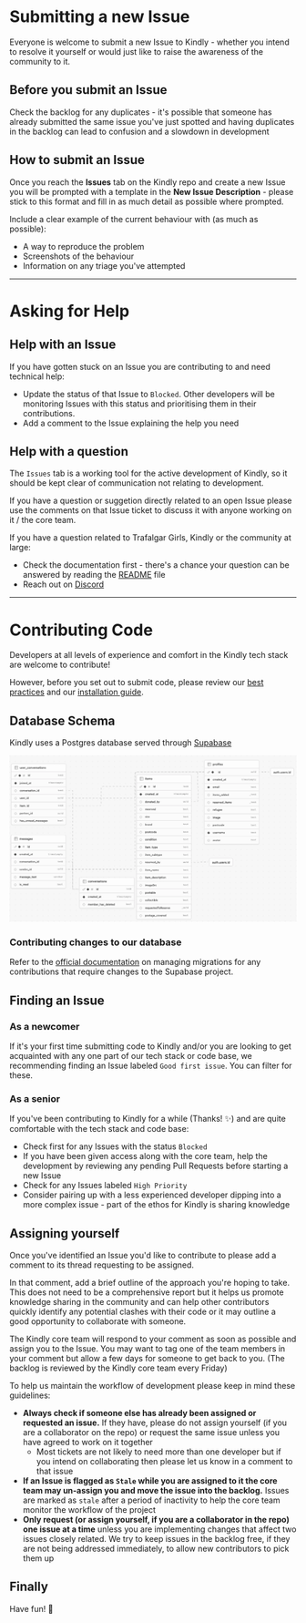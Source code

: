 # Submitting a new Issue

Everyone is welcome to submit a new Issue to Kindly - whether you intend to resolve it yourself or would just like to raise the awareness of the community to it.

## Before you submit an Issue

Check the backlog for any duplicates - it's possible that someone has already submitted the same issue you've just spotted and having duplicates in the backlog can lead to confusion and a slowdown in development

## How to submit an Issue

Once you reach the **Issues** tab on the Kindly repo and create a new Issue you will be prompted with a template in the **New Issue Description** - please stick to this format and fill in as much detail as possible where prompted.

Include a clear example of the current behaviour with (as much as possible):

- A way to reproduce the problem
- Screenshots of the behaviour
- Information on any triage you've attempted

<hr>

# Asking for Help

## Help with an Issue

If you have gotten stuck on an Issue you are contributing to and need technical help:

- Update the status of that Issue to `Blocked`. Other developers will be monitoring Issues with this status and prioritising them in their contributions.
- Add a comment to the Issue explaining the help you need

## Help with a question

The `Issues` tab is a working tool for the active development of Kindly, so it should be kept clear of communication not relating to development.

If you have a question or suggetion directly related to an open Issue please use the comments on that Issue ticket to discuss it with anyone working on it / the core team.

If you have a question related to Trafalgar Girls, Kindly or the community at large:

- Check the documentation first - there's a chance your question can be answered by reading the [README](../README.md) file
- Reach out on [Discord](https://discord.gg/Mrh5NYw52S)

<hr>

# Contributing Code

Developers at all levels of experience and comfort in the Kindly tech stack are welcome to contribute!

However, before you set out to submit code, please review our [best practices](./BEST_PRACTICE.md) and our [installation guide](./BEFORE_YOUR_FIRST_ISSUE.md).

## Database Schema

Kindly uses a Postgres database served through [Supabase](https://supabase.com)

![Kindly database schema](./documentation_images/schema.png)

### Contributing changes to our database

Refer to the [official documentation](https://supabase.com/docs/guides/cli/managing-environments?queryGroups=environment&environment=staging#auto-schema-diff) on managing migrations for any contributions that require changes to the Supabase project.

## Finding an Issue

### As a newcomer

If it's your first time submitting code to Kindly and/or you are looking to get acquainted with any one part of our tech stack or code base, we recommending finding an Issue labeled `Good first issue`. You can filter for these.

### As a senior

If you've been contributing to Kindly for a while (Thanks! ✨) and are quite comfortable with the tech stack and code base:

- Check first for any Issues with the status `Blocked`
- If you have been given access along with the core team, help the development by reviewing any pending Pull Requests before starting a new Issue
- Check for any Issues labeled `High Priority`
- Consider pairing up with a less experienced developer dipping into a more complex issue - part of the ethos for Kindly is sharing knowledge

## Assigning yourself

Once you've identified an Issue you'd like to contribute to please add a comment to its thread requesting to be assigned.

In that comment, add a brief outline of the approach you're hoping to take. This does not need to be a comprehensive report but it helps us promote knowledge sharing in the community and can help other contributors quickly identify any potential clashes with their code or it may outline a good opportunity to collaborate with someone.

The Kindly core team will respond to your comment as soon as possible and assign you to the Issue. You may want to tag one of the team members in your comment but allow a few days for someone to get back to you. (The backlog is reviewed by the Kindly core team every Friday)

To help us maintain the workflow of development please keep in mind these guidelines:

- **Always check if someone else has already been assigned or requested an issue.** If they have, please do not assign yourself (if you are a collaborator on the repo) or request the same issue unless you have agreed to work on it together 
  - Most tickets are not likely to need more than one developer but if you intend on collaborating then please let us know in a comment to that issue
- **If an Issue is flagged as `Stale` while you are assigned to it the core team may un-assign you and move the issue into the backlog.** Issues are marked as `stale` after a period of inactivity to help the core team monitor the workflow of the project
- **Only request (or assign yourself, if you are a collaborator in the repo) one issue at a time** unless you are implementing changes that affect two issues closely related. We try to keep issues in the backlog free, if they are not being addressed immediately, to allow new contributors to pick them up

## Finally

Have fun! 🎡
